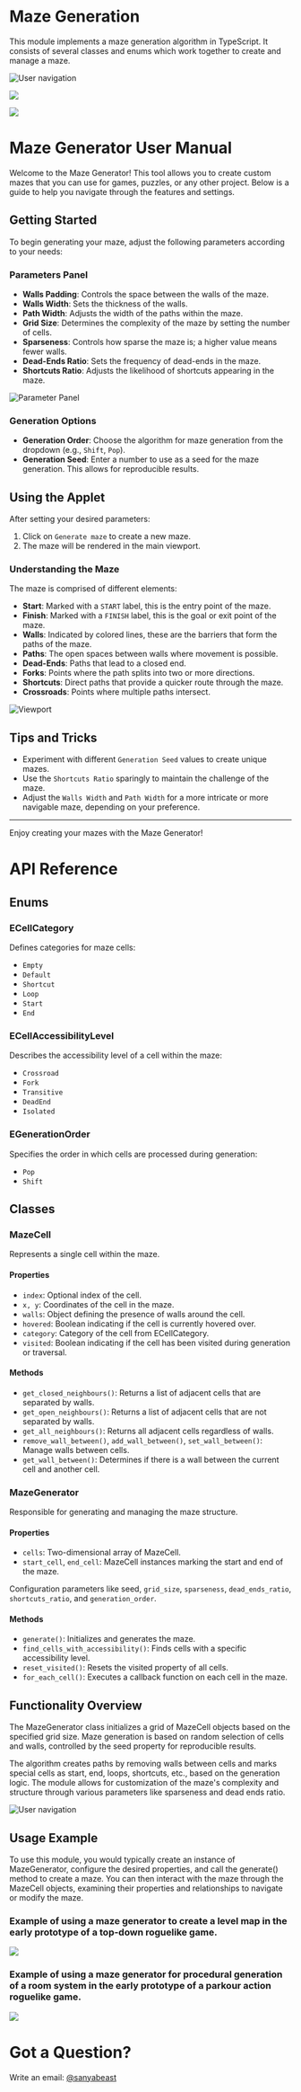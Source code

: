 # Maze Generation

This module implements a maze generation algorithm in TypeScript. It consists of several classes and enums which work together to create and manage a maze.


![User navigation](assets/docs/image/mazegen/mazegen2.gif "User navigation")

![  ](assets/docs/image/mazegen/maze_generator_td_roguelike_poc_a1-ezgif.com-optimize.gif "Example of using a maze generator to create a level map in the early prototype of a top-down roguelike game.")

![  ](assets/docs/image/mazegen/maze_generator_parkour_game_poc_a1-ezgif.com-optimize.gif "Example of using a maze generator for procedural generation of a room system in the early prototype of a parkour action roguelike game.")

# Maze Generator User Manual

Welcome to the Maze Generator! This tool allows you to create custom mazes that you can use for games, puzzles, or any other project. Below is a guide to help you navigate through the features and settings.

## Getting Started

To begin generating your maze, adjust the following parameters according to your needs:

### Parameters Panel

- **Walls Padding**: Controls the space between the walls of the maze.
- **Walls Width**: Sets the thickness of the walls.
- **Path Width**: Adjusts the width of the paths within the maze.
- **Grid Size**: Determines the complexity of the maze by setting the number of cells.
- **Sparseness**: Controls how sparse the maze is; a higher value means fewer walls.
- **Dead-Ends Ratio**: Sets the frequency of dead-ends in the maze.
- **Shortcuts Ratio**: Adjusts the likelihood of shortcuts appearing in the maze.

![Parameter Panel](assets/docs/image/mazegen/mazegen_gui_1.jpg "Parameter Panel")

### Generation Options

- **Generation Order**: Choose the algorithm for maze generation from the dropdown (e.g., `Shift`, `Pop`).
- **Generation Seed**: Enter a number to use as a seed for the maze generation. This allows for reproducible results.

## Using the Applet

After setting your desired parameters:

1. Click on `Generate maze` to create a new maze.
2. The maze will be rendered in the main viewport.

### Understanding the Maze

The maze is comprised of different elements:

- **Start**: Marked with a `START` label, this is the entry point of the maze.
- **Finish**: Marked with a `FINISH` label, this is the goal or exit point of the maze.
- **Walls**: Indicated by colored lines, these are the barriers that form the paths of the maze.
- **Paths**: The open spaces between walls where movement is possible.
- **Dead-Ends**: Paths that lead to a closed end.
- **Forks**: Points where the path splits into two or more directions.
- **Shortcuts**: Direct paths that provide a quicker route through the maze.
- **Crossroads**: Points where multiple paths intersect.

![Viewport](assets/docs/image/mazegen/mazegen_main_1.jpg "Viewport")

## Tips and Tricks

- Experiment with different `Generation Seed` values to create unique mazes.
- Use the `Shortcuts Ratio` sparingly to maintain the challenge of the maze.
- Adjust the `Walls Width` and `Path Width` for a more intricate or more navigable maze, depending on your preference.

---

Enjoy creating your mazes with the Maze Generator!

# API Reference

## Enums

### ECellCategory

Defines categories for maze cells:

- `Empty`
- `Default`
- `Shortcut`
- `Loop`
- `Start`
- `End`

### ECellAccessibilityLevel

Describes the accessibility level of a cell within the maze:

- `Crossroad`
- `Fork`
- `Transitive`
- `DeadEnd`
- `Isolated`

### EGenerationOrder

Specifies the order in which cells are processed during generation:

- `Pop`
- `Shift`
  
## Classes

### MazeCell

Represents a single cell within the maze.

#### Properties

- `index`: Optional index of the cell.
- `x, y`: Coordinates of the cell in the maze.
- `walls`: Object defining the presence of walls around the cell.
- `hovered`: Boolean indicating if the cell is currently hovered over.
- `category`: Category of the cell from ECellCategory.
- `visited`: Boolean indicating if the cell has been visited during generation or traversal.

#### Methods

- `get_closed_neighbours()`: Returns a list of adjacent cells that are separated by walls.
- `get_open_neighbours()`: Returns a list of adjacent cells that are not separated by walls.
- `get_all_neighbours()`: Returns all adjacent cells regardless of walls.
- `remove_wall_between()`, `add_wall_between()`, `set_wall_between()`: Manage walls between cells.
- `get_wall_between()`: Determines if there is a wall between the current cell and another cell.

### MazeGenerator

Responsible for generating and managing the maze structure.

#### Properties

- `cells`: Two-dimensional array of MazeCell.
- `start_cell`, `end_cell`: MazeCell instances marking the start and end of the maze.
  
Configuration parameters like seed, `grid_size`, `sparseness`, `dead_ends_ratio`, `shortcuts_ratio`, and `generation_order`.

#### Methods

- `generate()`: Initializes and generates the maze.
- `find_cells_with_accessibility()`: Finds cells with a specific accessibility level.
- `reset_visited()`: Resets the visited property of all cells.
- `for_each_cell()`: Executes a callback function on each cell in the maze.

## Functionality Overview

The MazeGenerator class initializes a grid of MazeCell objects based on the specified grid size.
Maze generation is based on random selection of cells and walls, controlled by the seed property for reproducible results.

The algorithm creates paths by removing walls between cells and marks special cells as start, end, loops, shortcuts, etc., based on the generation logic.
The module allows for customization of the maze's complexity and structure through various parameters like sparseness and dead ends ratio.

![User navigation](assets/docs/image/mazegen/mazegen.gif "User navigation")


## Usage Example

To use this module, you would typically create an instance of MazeGenerator, configure the desired properties, and call the generate() method to create a maze. You can then interact with the maze through the MazeCell objects, examining their properties and relationships to navigate or modify the maze.

### Example of using a maze generator to create a level map in the early prototype of a top-down roguelike game.

![  ](assets/docs/image/mazegen/maze_generator_td_roguelike_poc_a1-ezgif.com-optimize.gif "")

### Example of using a maze generator for procedural generation of a room system in the early prototype of a parkour action roguelike game.

![  ](assets/docs/image/mazegen/maze_generator_parkour_game_poc_a1-ezgif.com-optimize.gif "")


# Got a Question?

Write an email: [@sanyabeast](mailto:purpltie@outlook.com?subject=chronicle)
